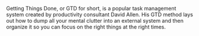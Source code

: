 Getting Things Done, or GTD for short, 
is a popular task management system created by productivity consultant David Allen. 
His GTD method lays out how to dump all your mental clutter into an external system and then organize
it so you can focus on the right things at the right times.
